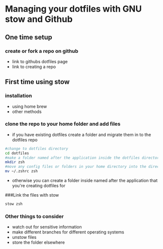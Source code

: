 # Managing your dotfiles with GNU stow and Github

## One time setup

### create or fork a repo on github
- link to githubs dotfiles page
- link to creating a repo

## First time using stow

### installation
- using home brew
- other methods

### clone the repo to your home folder and add files
- if you have existing dotfiles create a folder and migrate them in to the dotfiles repo
```bash
#change to dotfiles directory
cd dotfiles
#make a folder named after the application inside the dotfiles directory
mkdir zsh
#move any config files or folders in your home directory into the directory you just created
mv ~/.zshrc zsh
```

- otherwise you can create a folder inside named after the application that you're creating dotfiles for

###Link the files with stow
```bash
stow zsh
```

### Other things to consider
- watch out for sensitive information
- make different branches for different operating systems
- unstow files
- store the folder elsewhere